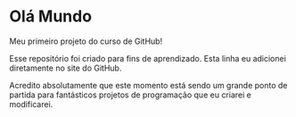 # Olá Mundo
 Meu primeiro projeto do curso de GitHub!

 Esse repositório foi criado para fins de aprendizado.
 Esta linha eu adicionei diretamente no site do GitHub.

 Acredito absolutamente que este momento está sendo um grande ponto de partida para fantásticos projetos de programação que eu criarei e modificarei.

 
